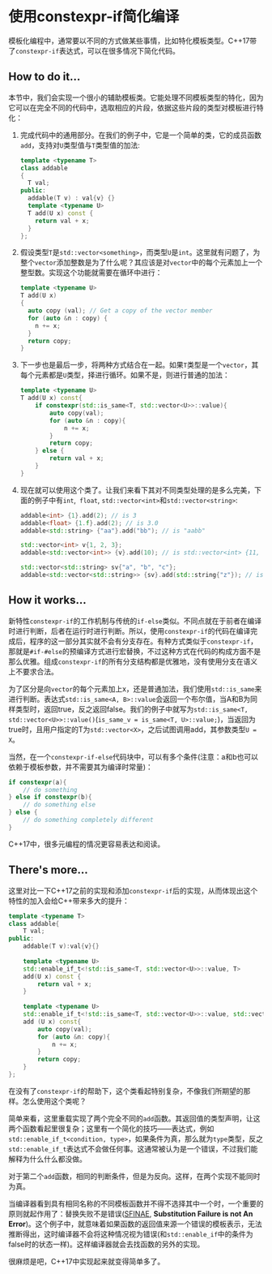 # 使用constexpr-if简化编译

模板化编程中，通常要以不同的方式做某些事情，比如特化模板类型。C++17带了`constexpr-if`表达式，可以在很多情况下简化代码。

## How to do it...

本节中，我们会实现一个很小的辅助模板类。它能处理不同模板类型的特化，因为它可以在完全不同的代码中，选取相应的片段，依据这些片段的类型对模板进行特化：

1. 完成代码中的通用部分。在我们的例子中，它是一个简单的类，它的成员函数`add`，支持对`U`类型值与`T`类型值的加法:

   ```c++
   template <typename T>
   class addable
   {
     T val;
   public:
     addable(T v) : val{v} {}
     template <typename U>
     T add(U x) const {
       return val + x;
     }
   };
   ```

2. 假设类型`T`是`std::vector<something>`，而类型`U`是`int`。这里就有问题了，为整个`vector`添加整数是为了什么呢？其应该是对`vector`中的每个元素加上一个整型数。实现这个功能就需要在循环中进行：

   ```c++
   template <typename U>
   T add(U x)
   {
     auto copy (val); // Get a copy of the vector member
     for (auto &n : copy) {
       n += x;
     }
     return copy;
   }
   ```

3. 下一步也是最后一步，将两种方式结合在一起。如果`T`类型是一个`vector`，其每个元素都是`U`类型，择进行循环。如果不是，则进行普通的加法：

   ```c++
   template <typename U>
   T add(U x) const{
       if constexpr(std::is_same<T, std::vector<U>>::value){
           auto copy(val);
           for (auto &n : copy){
               n += x;
           }
           return copy;
       } else {
           return val + x;
       }
   }
   ```

4. 现在就可以使用这个类了。让我们来看下其对不同类型处理的是多么完美，下面的例子中有`int`,` float`, `std::vector<int>`和`std::vector<string>`:

   ```c++
   addable<int> {1}.add(2); // is 3
   addable<float> {1.f}.add(2); // is 3.0
   addable<std::string> {"aa"}.add("bb"); // is "aabb"

   std::vector<int> v{1, 2, 3};
   addable<std::vector<int>> {v}.add(10); // is std::vector<int> {11, 12, 13}

   std::vector<std::string> sv{"a", "b", "c"};
   addable<std::vector<std::string>> {sv}.add(std::string{"z"}); // is {"az", "bz", "cz"}
   ```


## How it works...

新特性`constexpr-if`的工作机制与传统的`if-else`类似。不同点就在于前者在编译时进行判断，后者在运行时进行判断。所以，使用`constexpr-if`的代码在编译完成后，程序的这一部分其实就不会有分支存在。有种方式类似于`constexpr-if`，那就是`#if-#else`的预编译方式进行宏替换，不过这种方式在代码的构成方面不是那么优雅。组成`constexpr-if`的所有分支结构都是优雅地，没有使用分支在语义上不要求合法。

为了区分是向`vector`的每个元素加上x，还是普通加法，我们使用`std::is_same`来进行判断。表达式`std::is_same<A, B>::value`会返回一个布尔值，当A和B为同样类型时，返回true，反之返回false。我们的例子中就写为`std::is_same<T, std::vector<U>>::value()`(`is_same_v = is_same<T, U>::value;`)，当返回为true时，且用户指定的T为`std::vector<X>`，之后试图调用add，其参数类型`U = X`。

当然，在一个`constexpr-if-else`代码块中，可以有多个条件(注意：a和b也可以依赖于模板参数，并不需要其为编译时常量)：

```c++
if constexpr(a){
    // do something
} else if constexpr(b){
    // do something else
} else {
    // do something completely different
}
```

C++17中，很多元编程的情况更容易表达和阅读。

## There's more...

这里对比一下C++17之前的实现和添加`constexpr-if`后的实现，从而体现出这个特性的加入会给C++带来多大的提升：

```c++
template <typename T>
class addable{
    T val;
public:
    addable(T v):val{v}{}
    
    template <typename U>
    std::enable_if_t<!std::is_same<T, std::vector<U>>::value, T> 
    add(U x) const {
        return val + x;
    }
    
    template <typename U>
    std::enable_if_t<!std::is_same<T, std::vector<U>>::value, std::vector<U>>
    add (U x) const{
        auto copy(val);
        for (auto &n: copy){
            n += x;
        }
        return copy;
    }
};
```

在没有了`constexpr-if`的帮助下，这个类看起特别复杂，不像我们所期望的那样。怎么使用这个类呢？

简单来看，这里重载实现了两个完全不同的`add`函数。其返回值的类型声明，让这两个函数看起里很复杂；这里有一个简化的技巧——表达式，例如`std::enable_if_t<condition, type>`，如果条件为真，那么就为`type`类型，反之`std::enable_if_t`表达式不会做任何事。这通常被认为是一个错误，不过我们能解释为什么什么都没做。

对于第二个`add`函数，相同的判断条件，但是为反向。这样，在两个实现不能同时为真。

当编译器看到具有相同名称的不同模板函数并不得不选择其中一个时，一个重要的原则就起作用了：替换失败不是错误([SFINAE](http://zh.cppreference.com/w/cpp/language/sfinae), **Substitution Failure is not An  Error**)。这个例子中，就意味着如果函数的返回值来源一个错误的模板表示，无法推断得出，这时编译器不会将这种情况视为错误(和`std::enable_if`中的条件为false时的状态一样)。这样编译器就会去找函数的另外的实现。

很麻烦是吧，C++17中实现起来就变得简单多了。